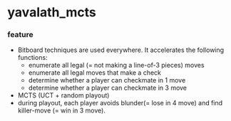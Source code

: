 # yavalath_mcts

### feature

- Bitboard techniques are used everywhere. It accelerates the following functions:
   - enumerate all legal (= not making a line-of-3 pieces) moves
   - enumerate all legal moves that make a check
   - determine whether a player can checkmate in 1 move
   - determine whether a player can checkmate in 3 move
- MCTS (UCT + random playout)
- during playout, each player avoids blunder(= lose in 4 move) and find killer-move (= win in  3 move).
